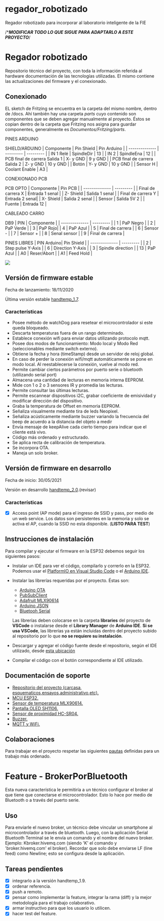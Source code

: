 # regador_robotizado
Regador robotizado para incorporar al laboratorio inteligente de la FIE

/****************MODIFICAR TODO LO QUE SIGUE PARA ADAPTARLO A ESTE PROYECTO***************/

# Regador robotizado
Repositorio técnico del proyecto, con toda la información referida al hardware documentación de las tecnologías utilizadas. El mismo contiene las actualizaciones del firmware y el conexionado.

## Conexionado
EL sketch de Fritzing se encuentra en la carpeta del mismo nombre, dentro de /docs. Ahí también hay una carpeta *parts* cuyo contenido son componentes que se deben agregar manualmente al proyecto. Éstos se copian dentro de la carpeta que Fritzing nos asigna para guardar componentes, generalmente es *Documentos/Fritzing/parts*.


PINES ARDUINO

SHIELD/ARDUINO
| Componente | Pin Shield | Pin Arduino |
| -------------- | --------- | --------- |
| IN 1 Relé | SpindleDir | 13 |
| IN 2 | SpindleEna | 12 |
| PCB final de carrera Salida 1 | X- y GND | 9 y GND |
| PCB final de carrera Salida 2 | Z- y GND | 10 y GND |
| Botón  | Y- y GND | 10 y GND |
| Sensor H | Coolant Enable | A3 |

CONEXIONADO PCB

PCB OPTO
| Componente | Pin PCB |
| -------------- | --------- |
| Final de carrera X | Entrada 1 senal |
| Z- Shield | Salida 1 senal |
| Final de carrera Y | Entrada 2 senal|
| X- Shield | Salida 2 senal |
| Sensor | Salida 5V 2  |
| Fuente | Entrada 12 |

CABLEADO CARRO

DB9
| PIN | Componente |
| -------------- | --------- |
| 1 | PaP Negro |
| 2 | PaP Verde |
| 3 | PaP Rojo|
| 4 | PaP Azul |
| 5 | Final de carrera  |
| 6 | Sensor - |
| 7 | Sensor + |
| 8 | Senal sensor |
| 9 | Final de carrera |

PINES LIBRES
| PIN Arduino| Pin Shield |
| -------------- | --------- |
| 2 | Step pulse Y-Axis |
| 6 | Direction Y-Axis |
| 3 | Spindle direction |
| 13 | PaP Azul |
| A0 | Reser/Abort  |
| A1 | Feed Hold |

![](/img/handtemp-sketch.png)


## Versión de firmware estable

Fecha de lanzamiento: 18/11/2020

Última versión estable [handtemp_1.7](firmware/handtemp_1.7.ino).

### Características
* Posee método de watchDog para resetear el microcontrolador si este queda bloqueado.
* Descarta temperaturas fuera de un rango determinado.
* Establece conexión wifi para enviar datos utilizando protocolo mqtt.
* Posee dos modos de funcionamiento: Modo local y Modo Red (seleccionables mediante switch externo).
* Obtiene la fecha y hora (timeStamp) desde un servidor de reloj global.
* En caso de perder la conexión wifi/mqtt automáticamente se pone en modo local. Al reestablecerse la conexión, vuelve al modo red.
* Permite cambiar ciertos parámetros por puerto serie o bluetooth (utilizando serial port)
* Almacena una cantidad de lecturas en memoria interna EEPROM.
* Mide con 1 o 2 o 3 sensores IR y promedia las lecturas.
* Permite consultar las últimas lecturas.
* Permite escannear dispositivos i2C, grabar coeficiente de emisividad y modificar dirección del dispositivo.
* Graba la temperatura de Offset en memoria EEPROM.
* Señaliza visualmente mediante tira de leds Neopixel.
* Señaliza acústicamente mediante buzzer variando la frecuencia del beep de acuerdo a la distancia del objeto a medir
* Envía mensaje de keepAlive cada cierto tiempo para indicar que el cliente está vivo. 
* Código más ordenado y estructurado.
* Se aplica recta de calibración de temperatura.
* Se incorpora OTA.
* Maneja un solo broker.

## Versión de firmware en desarrollo

Fecha de inicio: 30/05/2021

Versión en desarrollo [handtemp_2.0](firmware/handtemp_1.8.ino).(revisar)

### Características
- [x] Access point (AP mode) para el ingreso de SSID y pass, por medio de un web service. Los datos son persistentes en la memoria y solo se activa el AP, cuando la SSID no esta disponible. (**LISTO PARA TEST**)

## Instrucciones de instalación
Para compilar y ejecutar el firmware en la ESP32 debemos seguir los siguientes pasos:

* Instalar un IDE para ver el código, compilarlo y correrlo en la ESP32. Podemos usar el [PlatformIO en Visual Studio Code](docs/PlatformIO-IDE.md) o el [Arduino IDE](https://randomnerdtutorials.com/installing-the-esp32-board-in-arduino-ide-windows-instructions/).

* Instalar las librerías requeridas por el proyecto. Éstas son:

	* [Arduino OTA](https://github.com/jandrassy/ArduinoOTA)
	* [PubSubClient](https://github.com/knolleary/pubsubclient/)
	* [Adafruit MLX90614](https://github.com/adafruit/Adafruit-MLX90614-Library)
	* [Arduino JSON](https://github.com/bblanchon/ArduinoJson)
	* [Bluetooh Serial](---)

	Las librerías deben colocarse en la carpeta **libraries** del proyecto de **VSCode** o instalarse desde el **Library Manager** de **Arduino IDE**. **Si se usa VSCode**, las librerías ya están incluidas dentro del proyecto subido al repositorio por lo que **no se requiere su instalación**.

* Descargar y agregar el código fuente desde el repositorio, según el IDE utilizado, desde [esta ubicación](../firmware)

* Compilar el código con el botón correspondiente al IDE utilizado.

## Documentación de soporte
* [Repositorio del proyecto (carcasa, esquematicos,ensayos,administrativo,etc).](https://drive.google.com/drive/folders/1y8OxduKYDoWpeUjtB7u9908cSnYStPmV?usp=sharing)
* [MCU ESP32.](/docs/ESP32.md)
* [Sensor de temperatura MLX90614.](/docs/SensorTemperatura.md)
* [Pantalla OLED SH1106.](/docs/OLED.md)
* [Sensor de proximidad HC-SR04.](/docs/SensorProximidad.md)
* [Buzzer.](/docs/Buzzer.md)
* [MQTT y WiFi.](/docs/MQTT-WiFi.md)

## Colaboraciones
Para trabajar en el proyecto respetar las siguientes [pautas](https://gist.github.com/maxiyommi/b5d2ef4c66f17870a92bc27f4afe71c2) definidas para un trabajo más ordenado. 

# Feature - BrokerPorBluetooth
Esta nueva característica le permitiría a un técnico configurar el broker al que tiene que conectarse el microcontrolador. Esto lo hace por medio de Bluetooth o a través del puerto serie.

## Uso

Para enviarle el nuevo broker, un técnico debe vincular un smartphone al microcontrolador a través de bluetooth. Luego, con la aplicación Serial Bluetooth Terminal se le envía un comando y el nombre del nuevo broker. Ejemplo: Kbroker.hivemq.com (siendo 'K' el comando y 'broker.hivemq.com' el broker). Recordar que solo debe enviarse LF (line feed) como Newline; esto se configura desde la aplicación.

## Tareas pendientes
- [x] integrarlo a la versión handtemp_1.9.
- [x] ordenar referencia.
- [x] push a remoto.
- [x] pensar como implementar la feature, integrar la rama (diff) y la mejor metodología para el trabajo colaborativo.
- [x] armar instructivo para que los usuario lo utilicen.
- [x] hacer test del feature.
